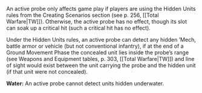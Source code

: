 An active probe only affects game play if players are using the Hidden Units rules from the Creating Scenarios section (see p. 256, [[Total Warfare|TW]]). Otherwise, the active probe has no effect, though its slot can soak up a critical hit (such a critical hit has no effect).  

Under the Hidden Units rules, an active probe can detect any hidden ’Mech, battle armor or vehicle (but not conventional infantry), if at the end of a Ground Movement Phase the concealed unit lies inside the probe’s range (see Weapons and Equipment tables, p. 303, [[Total Warfare|TW]]) and line of sight would exist between the unit carrying the probe and the hidden unit (if that unit were not concealed).  

**Water:** An active probe cannot detect units hidden underwater.  
